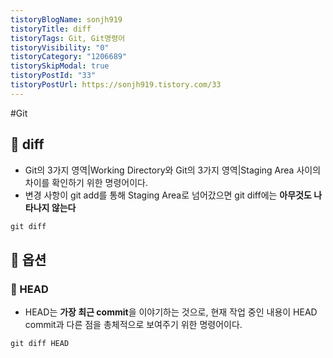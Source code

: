 ```yaml
---
tistoryBlogName: sonjh919
tistoryTitle: diff
tistoryTags: Git, Git명령어
tistoryVisibility: "0"
tistoryCategory: "1206689"
tistorySkipModal: true
tistoryPostId: "33"
tistoryPostUrl: https://sonjh919.tistory.com/33
---
```

#Git 
## 🌈 diff
+ Git의 3가지 영역|Working Directory와 Git의 3가지 영역|Staging Area 사이의 차이를 확인하기 위한 명령어이다.
+ 변경 사항이 git add를 통해 Staging Area로 넘어갔으면 git diff에는 **아무것도 나타나지 않는다**

```cs
git diff
```

## 🌈 옵션
### 📌 HEAD
+ HEAD는 **가장 최근 commit**을 이야기하는 것으로, 현재 작업 중인 내용이 HEAD commit과 다른 점을 총체적으로 보여주기 위한 명령어이다.
```
git diff HEAD
```
